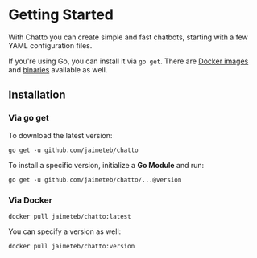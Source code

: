 # Getting Started

With Chatto you can create simple and fast chatbots, starting with a few YAML configuration files.

If you're using Go, you can install it via `go get`. There are [Docker images](https://hub.docker.com/repository/docker/jaimeteb/chatto) and [binaries](https://github.com/jaimeteb/chatto/releases) available as well.

## Installation

### Via go get

To download the latest version:

```
go get -u github.com/jaimeteb/chatto
```

To install a specific version, initialize a **Go Module** and run:

```
go get -u github.com/jaimeteb/chatto/...@version
```

### Via Docker

```
docker pull jaimeteb/chatto:latest
```

You can specify a version as well:

```
docker pull jaimeteb/chatto:version
```